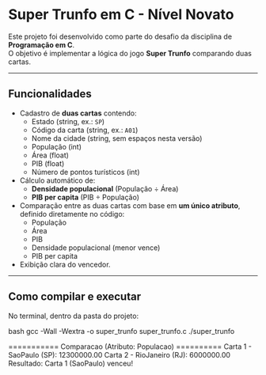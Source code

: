 # Super Trunfo em C - Nível Novato

Este projeto foi desenvolvido como parte do desafio da disciplina de **Programação em C**.  
O objetivo é implementar a lógica do jogo **Super Trunfo** comparando duas cartas.

---

##  Funcionalidades

- Cadastro de **duas cartas** contendo:
  - Estado (string, ex.: `SP`)
  - Código da carta (string, ex.: `A01`)
  - Nome da cidade (string, sem espaços nesta versão)
  - População (int)
  - Área (float)
  - PIB (float)
  - Número de pontos turísticos (int)
- Cálculo automático de:
  - **Densidade populacional** (População ÷ Área)
  - **PIB per capita** (PIB ÷ População)
- Comparação entre as duas cartas com base em **um único atributo**, definido diretamente no código:
  - População
  - Área
  - PIB
  - Densidade populacional (menor vence)
  - PIB per capita
- Exibição clara do vencedor.

---

##  Como compilar e executar

No terminal, dentro da pasta do projeto:

bash
gcc -Wall -Wextra -o super_trunfo super_trunfo.c
./super_trunfo

=========== Comparacao (Atributo: Populacao) ==========
Carta 1 - SaoPaulo (SP): 12300000.00
Carta 2 - RioJaneiro (RJ): 6000000.00
Resultado: Carta 1 (SaoPaulo) venceu!
